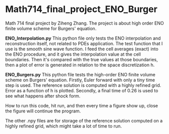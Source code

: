 # Math714_final_project_ENO_Burger
Math 714 final project by Ziheng Zhang. The project is about high order ENO finite volume scheme for Burgers' equation. 


**ENO_Interpolation.py**
This python file only tests the ENO interpolation and reconstruction itself, not related to PDEs application. The test function that I use is the smooth sine wave function. I feed the cell averages (exact) into the ENO procedure, and it gives the interpolation value at the cell boundaries. Then it's compared with the true values at those boundaries, then a plot of error is generated in relation to the space discretization h. 

**ENO_Burgers.py**
This python file tests the high-order ENO finite volume scheme on Burgers' equation. Firstly, Euler forward with only a tiny time step is used. The reference solution is computed with a highly refined grid. Error as a function of h is plotted. Secondly, a final time of 0.26 is used to see what happens after shock form. 

How to run this code, hit run, and then every time a figure show up, close the figure will continue the program.

The other .npy files are for storage of the reference solution computed on a highly refined grid, which might take a lot of time to run.

